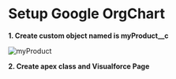 # Setup Google OrgChart

**1. Create custom object named is myProduct__c**

![myProduct](https://cloud.githubusercontent.com/assets/11204504/6385776/7a13f8ac-bda1-11e4-81bd-13d8a0ccc419.png)

**2. Create apex class and Visualforce Page**  

